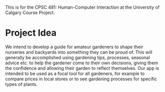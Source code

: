 This is for the CPSC 481: Human-Computer Interaction at the University of Calgary Course Project. 

# Project Idea
We intend to develop a guide for amateur gardeners to shape their nurseries and backyards into something they can be proud of. This will generally be accomplished using gardening tips, processes, seasonal advice etc. to help the gardener come to their own decisions, giving them the confidence and allowing their garden to reflect themselves. Our app is intended to be used as a focal tool for all gardeners, for example to compare prices in local stores or to see gardening processes for specific types of plants.
